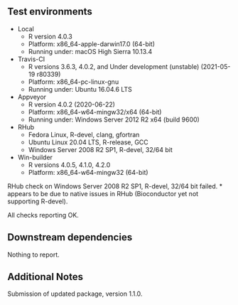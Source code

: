 ## Test environments
* Local 
	* R version 4.0.3
	* Platform: x86_64-apple-darwin17.0 (64-bit)
	* Running under: macOS High Sierra 10.13.4
* Travis-CI
	* R versions 3.6.3, 4.0.2, and Under development (unstable) (2021-05-19 r80339)
	* Platform: x86_64-pc-linux-gnu
	* Running under: Ubuntu 16.04.6 LTS
* Appveyor
	* R version 4.0.2 (2020-06-22)
	* Platform: x86_64-w64-mingw32/x64 (64-bit)
	* Running under: Windows Server 2012 R2 x64 (build 9600)
* RHub 
	* Fedora Linux, R-devel, clang, gfortran
	* Ubuntu Linux 20.04 LTS, R-release, GCC
	* Windows Server 2008 R2 SP1, R-devel, 32/64 bit
* Win-builder
	* R versions 4.0.5, 4.1.0, 4.2.0
	* Platform: x86_64-w64-mingw32 (64-bit) 

RHub check on Windows Server 2008 R2 SP1, R-devel, 32/64 bit failed. 
	* appears to be due to native issues in RHub (Bioconductor yet not
	supporting R-devel).

All checks reporting OK. 

## Downstream dependencies
Nothing to report.

## Additional Notes
Submission of updated package, version 1.1.0. 